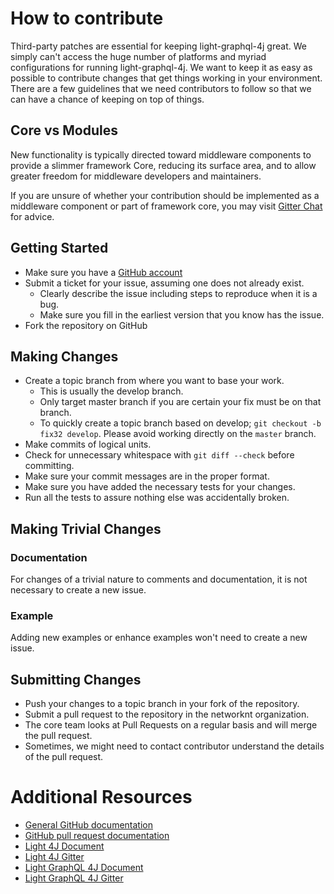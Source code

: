 # How to contribute

Third-party patches are essential for keeping light-graphql-4j great. We simply 
can't access the huge number of platforms and myriad configurations for running
light-graphql-4j. We want to keep it as easy as possible to contribute changes 
that get things working in your environment. There are a few guidelines that we
need contributors to follow so that we can have a chance of keeping on top of 
things.

## Core vs Modules

New functionality is typically directed toward middleware components to provide 
a slimmer framework Core, reducing its surface area, and to allow greater freedom 
for middleware developers and maintainers. 
 
If you are unsure of whether your contribution should be implemented as a
middleware component or part of framework core, you may visit
[Gitter Chat](https://gitter.im/networknt/light-graphql-4j) for advice.

## Getting Started

* Make sure you have a [GitHub account](https://github.com/signup/free)
* Submit a ticket for your issue, assuming one does not already exist.
  * Clearly describe the issue including steps to reproduce when it is a bug.
  * Make sure you fill in the earliest version that you know has the issue.
* Fork the repository on GitHub

## Making Changes

* Create a topic branch from where you want to base your work.
  * This is usually the develop branch.
  * Only target master branch if you are certain your fix must be on that
    branch.
  * To quickly create a topic branch based on develop; `git checkout -b
    fix32 develop`. Please avoid working directly on the `master` branch.
* Make commits of logical units.
* Check for unnecessary whitespace with `git diff --check` before committing.
* Make sure your commit messages are in the proper format.
* Make sure you have added the necessary tests for your changes.
* Run all the tests to assure nothing else was accidentally broken.

## Making Trivial Changes

### Documentation

For changes of a trivial nature to comments and documentation, it is not
necessary to create a new issue. 

### Example

Adding new examples or enhance examples won't need to create a new issue.


## Submitting Changes

* Push your changes to a topic branch in your fork of the repository.
* Submit a pull request to the repository in the networknt organization.
* The core team looks at Pull Requests on a regular basis and will merge the pull request. 
* Sometimes, we might need to contact contributor understand the details of the pull request.

# Additional Resources

* [General GitHub documentation](https://help.github.com/)
* [GitHub pull request documentation](https://help.github.com/send-pull-requests/)
* [Light 4J Document](https://networknt.github.io/light-4j/)
* [Light 4J Gitter](https://gitter.im/networknt/light-4j)
* [Light GraphQL 4J Document](https://networknt.github.io/light-graphql-4j/)
* [Light GraphQL 4J Gitter](https://gitter.im/networknt/light-graphql-4j)
